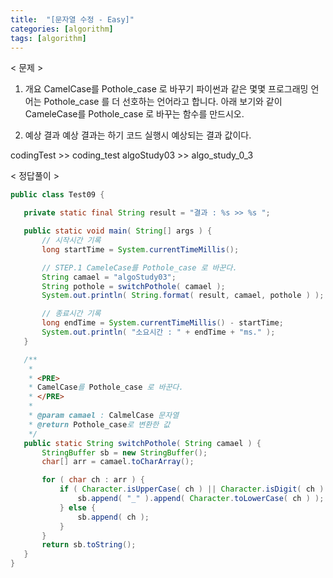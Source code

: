```yaml
---
title:  "[문자열 수정 - Easy]"
categories: [algorithm]
tags: [algorithm]
---
```


< 문제 >

1. 개요
 CamelCase를 Pothole_case 로 바꾸기 
 파이썬과 같은 몇몇 프로그래밍 언어는 Pothole_case 를 더 선호하는 언어라고 합니다.
 아래 보기와 같이 CameleCase를 Pothole_case 로 바꾸는 함수를 만드시오.
 
 2. 예상 결과
 예상 결과는 하기 코드 실행시 예상되는 결과 값이다.
 
 codingTest >> coding_test
 algoStudy03 >> algo_study_0_3
 
 < 정답풀이 >
 
 ``` java
 public class Test09 {

	private static final String result = "결과 : %s >> %s ";

	public static void main( String[] args ) {
		// 시작시간 기록
		long startTime = System.currentTimeMillis();

		// STEP.1 CameleCase를 Pothole_case 로 바꾼다.
		String camael = "algoStudy03";
		String pothole = switchPothole( camael );
		System.out.println( String.format( result, camael, pothole ) );

		// 종료시간 기록
		long endTime = System.currentTimeMillis() - startTime;
		System.out.println( "소요시간 : " + endTime + "ms." );
	}

	/**
	 * 
	 * <PRE>
	 * CamelCase를 Pothole_case 로 바꾼다.
	 * </PRE>
	 * 
	 * @param camael : CalmelCase 문자열
	 * @return Pothole_case로 변환한 값
	 */
	public static String switchPothole( String camael ) {
		StringBuffer sb = new StringBuffer();
		char[] arr = camael.toCharArray();

		for ( char ch : arr ) {
			if ( Character.isUpperCase( ch ) || Character.isDigit( ch ) ) {
				sb.append( "_" ).append( Character.toLowerCase( ch ) );
			} else {
				sb.append( ch );
			}
		}
		return sb.toString();
	}
}
```